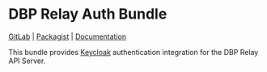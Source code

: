 # DBP Relay Auth Bundle

[GitLab](https://gitlab.tugraz.at/dbp/relay/dbp-relay-auth-bundle) |
[Packagist](https://packagist.org/packages/dbp/relay-auth-bundle) |
[Documentation](https://gitlab.tugraz.at/dbp/relay/dbp-relay-auth-bundle/-/tree/main/docs)

This bundle provides [Keycloak](https://www.keycloak.org/) authentication integration for the DBP Relay API Server.
